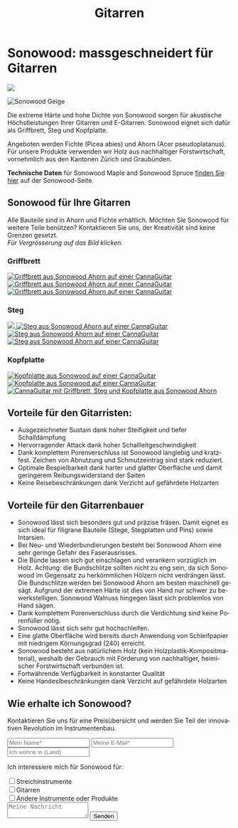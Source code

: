 ﻿---
lang: de
title: 'Gitarren'
order: 2
---

<div class="full-width-kenburns">
<div class="wrap-bg-image">

# Sonowood: massgeschneidert für Gitarren

![](/assets/images/arrow-d-white.svg)

</div>
<img srcset="/assets/images/cannaguitar_ganzeGitarre.jpg"
     src="/assets/images/sonowood_cover.jpg" alt="Sonowood Geige">
</div>

<div class="full-width-grey">
<div class="wrap -cols2">

Die extreme Härte und hohe Dichte von Sonowood sorgen für akustische Höchstleistungen Ihrer Gitarren und E-Gitarren. Sonowood eignet sich dafür als Griffbrett, Steg und Kopfplatte.

Angeboten werden Fichte (Picea abies) und Ahorn (Acer pseudoplatanus). Für unsere Produkte verwenden wir Holz aus nachhaltiger Forstwirtschaft, vornehmlich aus den Kantonen Zürich und Graubünden.

**Technische Daten** für Sonowood Maple and Sonowood Spruce <a href="/de/products/#technicaldata">finden Sie hier</a> auf der Sonowood-Seite.

</div>
</div>

<div class="full-width">
<div class="wrap">

## Sonowood für Ihre Gitarren

Alle Bauteile sind in Ahorn und Fichte erhältlich. Möchten Sie Sonowood für weitere Teile benützen? Kontaktieren Sie uns, der Kreativität sind keine Grenzen gesetzt. <br/>
*Für Vergrösserung auf das Bild klicken.*

### Griffbrett

<div class="picturegallery">
      <a href="/assets/images/guitars/sonowood_guitar_fretboard2.jpg">
          <img src="/assets/images/guitars/sonowood_guitar_fretboard2_thumb.jpg" alt="Griffbrett aus Sonowood Ahorn auf einer CannaGuitar">
      </a>
      <a href="/assets/images/guitars/sonowood_eguitar_fretboard1.jpg">
          <img src="/assets/images/guitars/sonowood_eguitar_fretboard1_thumb.jpg" alt="Griffbrett aus Sonowood Ahorn auf einer CannaGuitar">
      </a>
      <a href="/assets/images/guitars/sonowood_eguitar_fretboard2.jpg">
          <img src="/assets/images/guitars/sonowood_eguitar_fretboard2_thumb.jpg" alt="Griffbrett aus Sonowood Ahorn auf einer CannaGuitar">
      </a>
</div>

### Steg

<div class="picturegallery">
      <a href="/assets/images/guitars/sonowood_guitar_bridge1.jpg">
          <img src="/assets/images/guitars/sonowood_guitar_bridge1_thumb.jpg"Steg aus Sonowood Ahorn auf einer CannaGuitar">
      </a>
      <a href="/assets/images/guitars/sonowood_guitar_bridge3.jpg">
          <img src="/assets/images/guitars/sonowood_guitar_bridge3_thumb.jpg" alt="Steg aus Sonowood Ahorn auf einer CannaGuitar">
      </a>
      <a href="/assets/images/guitars/sonowood_guitar_bridge4.jpg">
          <img src="/assets/images/guitars/sonowood_guitar_bridge4_thumb.jpg" alt="Steg aus Sonowood Ahorn auf einer CannaGuitar">
      </a>
      <a href="/assets/images/guitars/sonowood_guitar_bridge5.jpg">
          <img src="/assets/images/guitars/sonowood_guitar_bridge5_thumb.jpg" alt="Steg aus Sonowood Ahorn auf einer CannaGuitar">
      </a>
</div>

### Kopfplatte

<div class="picturegallery">
      <a href="/assets/images/guitars/sonowood_guitar_headstock2.jpg">
          <img src="/assets/images/guitars/sonowood_guitar_headstock2_thumb.jpg" alt="Kopfplatte aus Sonowood auf einer CannaGuitar">
      </a>
      <a href="/assets/images/guitars/sonowood_guitar_headstock1.jpg">
          <img src="/assets/images/guitars/sonowood_guitar_headstock1_thumb.jpg" alt="Kopfplatte aus Sonowood auf einer CannaGuitar">
      </a>
      <a href="/assets/images/guitars/sonowood_eguitar_full1.jpg">
          <img src="/assets/images/guitars/sonowood_eguitar_full1_thumb.jpg" alt="CannaGuitar mit Griffbrett, Steg und Kopfplatte aus Sonowood Ahorn">
      </a>
</div>

</div>
</div>

<div class="full-width-red">
<div class="wrap -center">

## Vorteile für den Gitarristen:

  - Ausgezeichneter Sustain dank hoher Steifigkeit und tiefer Schalldämpfung
  - Hervorragender Attack dank hoher Schallleitgeschwindigkeit
  - Dank komplettem Porenverschluss ist Sonowood langlebig und kratzfest. Zeichen von Abnutzung und Schmutzeintrag sind stark reduziert.
  - Optimale Bespielbarkeit dank harter und glatter Oberfläche und damit geringerem Reibungswiderstand der Saiten
  - Keine Reisebeschränkungen dank Verzicht auf gefährdete Holzarten

## Vorteile für den Gitarrenbauer

  - Sonowood lässt sich besonders gut und präzise fräsen. Damit eignet es sich ideal für filigrane Bauteile (Stege, Stegplatten und Pins) sowie Intarsien. 
  - Bei Neu- und Wiederbundierungen besteht bei Sonowood Ahorn eine sehr geringe Gefahr des Faserausrisses.
  - Die Bünde lassen sich gut einschlagen und verankern vorzüglich im Holz. Achtung: die Bundschlitze sollten nicht zu eng sein, da sich Sonowood im Gegensatz zu herkömmlichen Hölzern nicht verdrängen lässt. Die Bundschlitze werden bei Sonowood Ahorn am besten maschinell gesägt. Aufgrund der extremen  Härte ist dies von Hand nur schwer zu bewerkstelligen. Sonowood Walnuss hingegen lässt sich problemlos von Hand sägen.
  - Dank komplettem Porenverschluss durch die Verdichtung sind keine Porenfüller nötig.
  - Sonowood lässt sich sehr gut hochschleifen.
  - Eine glatte Oberfläche wird bereits durch Anwendung von Schleifpapier mit niedrigem Körnungsgrad (240) erreicht.
  - Sonowood besteht aus natürlichem Holz (kein Holzplastik-Kompositmaterial), weshalb der Gebrauch mit Förderung von nachhaltiger, heimischer Forstwirtschaft verbunden ist.
  - Fortwährende Verfügbarkeit in konstanter Qualität
  - Keine Handeslbeschränkungen dank Verzicht auf gefährdete Holzarten

</div>
</div>

## Wie erhalte ich Sonowood?

Kontaktieren Sie uns für eine Preisübersicht und werden Sie Teil der innovativen Revolution im Instrumentenbau.

<script type="text/javascript">var submitted=false;</script>
<iframe name="hidden_iframe" id="hidden_iframe" style="display:none;" onload="if(submitted)  {window.location='';}"></iframe>

<form class="form" action="https://docs.google.com/forms/d/e/1FAIpQLScmllSAdsWOnOCcoBK-MsPOgC_icTCNbm0XAqzfv1LYG1xaHw/formResponse" target="hidden_iframe" onsubmit="return confirm('Thank you for your interest! We will get in touch as soon as possible')">
  <input type="text" name="entry.1998489538" class="input-line" placeholder="Mein Name*" required minlength="2">
  <input type="email" name="entry.913371209" class="input-line" placeholder="Meine E-Mail*" required minlength="3">
  <input type="text" name="entry.14292811" class="input-line" placeholder="Ich wohne in (Land)" required minlength="2">
  <p>Ich interessiere mich für Sonowood für:</p>
  <div class="checkbox-wrapper">
    <input type="checkbox" name="entry.471260229" id="instrument-strings" value="strings"><label class="checkbox-label" for="instrument-strings">Streichinstrumente</label>
  </div>
  <div class="checkbox-wrapper">
    <input type="checkbox" name="entry.471260229" id="instrument-guitar" value="guitar"><label class="checkbox-label" for="instrument-guitar">Gitarren</label>
  </div>
  <div class="checkbox-wrapper">
    <input type="checkbox" name="entry.471260229" id="instrument-other" value="other"><label class="checkbox-label" for="instrument-other">Andere Instrumente oder Produkte</label>
  </div>
  <textarea name="entry.1789398419" class="input-field" placeholder="Meine Nachricht"></textarea>
  <input type="hidden" name="entry.298481630" value="DE">
  <button type="submit" class="form-submit">Senden</button>
</form>

</div>
</div>

<script src="/assets/js/jquery.min.js"></script>
<script src="/assets/lightgallery/js/lightgallery.min.js"></script>
<script src="/assets/lightgallery/js/lg-zoom.min.js"></script>
<script src="/assets/lightgallery/js/lg-thumbnail.min.js"></script>
<script src="/assets/lightgallery/js/lg-share.min.js"></script>
<script type="text/javascript">
  $(".picturegallery").lightGallery({
      download: false,
      googlePlus: false,
    });
</script>
